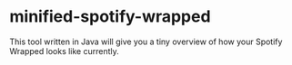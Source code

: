 # minified-spotify-wrapped
This tool written in Java will give you a tiny overview of how your Spotify Wrapped looks like currently.
